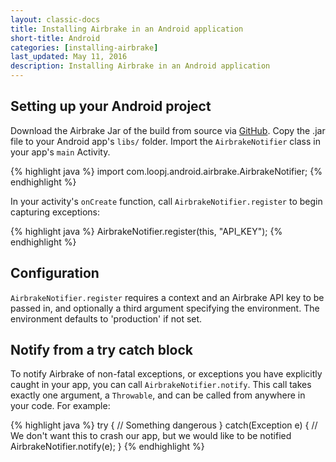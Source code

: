 ```yaml
---
layout: classic-docs
title: Installing Airbrake in an Android application
short-title: Android
categories: [installing-airbrake]
last_updated: May 11, 2016
description: Installing Airbrake in an Android application
---
```


## Setting up your Android project
Download the Airbrake Jar of the build from source via
[GitHub](https://github.com/airbrake/airbrake-android).
Copy the .jar file to your Android app's `libs/` folder.
Import the `AirbrakeNotifier` class in your app's `main` Activity.

{% highlight java %}
import com.loopj.android.airbrake.AirbrakeNotifier;
{% endhighlight %}

In your activity's `onCreate` function, call `AirbrakeNotifier.register` to
begin capturing exceptions:

{% highlight java %}
AirbrakeNotifier.register(this, "API_KEY");
{% endhighlight %}

## Configuration
`AirbrakeNotifier.register` requires a context and an Airbrake API key to
be passed in, and optionally a third argument specifying the environment. The
environment defaults to 'production' if not set.

## Notify from a try catch block
To notify Airbrake of non-fatal exceptions, or exceptions you have explicitly
caught in your app, you can call `AirbrakeNotifier.notify`. This call takes
exactly one argument, a `Throwable`, and can be called from anywhere in your
code. For example:

{% highlight java %}
try {
  // Something dangerous
} catch(Exception e) {
  // We don't want this to crash our app, but we would like to be notified
  AirbrakeNotifier.notify(e);
}
{% endhighlight %}
